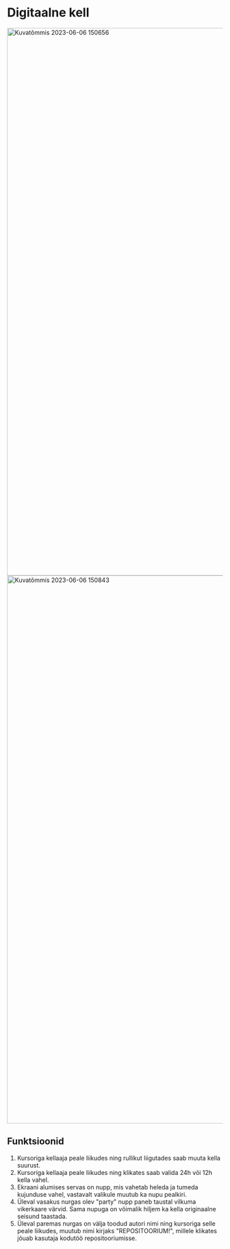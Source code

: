 # Digitaalne kell
<img width="1278" alt="Kuvatõmmis 2023-06-06 150656" src="https://github.com/jalakaskati/1-kodutoo/assets/114982919/db57be90-1a0b-4b53-b556-49edc1cd2d05">
<img width="1279" alt="Kuvatõmmis 2023-06-06 150843" src="https://github.com/jalakaskati/1-kodutoo/assets/114982919/6f2e4b62-2ac4-4f0f-8e56-406a9050e55f">

## Funktsioonid

1. Kursoriga kellaaja peale liikudes ning rullikut liigutades saab muuta kella suurust.
2. Kursoriga kellaaja peale liikudes ning klikates saab valida 24h või 12h kella vahel.
3. Ekraani alumises servas on nupp, mis vahetab heleda ja tumeda kujunduse vahel, vastavalt valikule muutub ka nupu pealkiri.
4. Üleval vasakus nurgas olev "party" nupp paneb taustal vilkuma vikerkaare värvid. Sama nupuga on võimalik hiljem ka kella originaalne seisund taastada.
5. Üleval paremas nurgas on välja toodud autori nimi ning kursoriga selle peale liikudes, muutub nimi kirjaks "REPOSITOORIUM!", millele klikates jõuab kasutaja kodutöö repositooriumisse.


